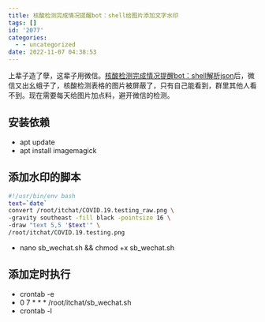 ```yaml
---
title: 核酸检测完成情况提醒bot：shell给图片添加文字水印
tags: []
id: '2077'
categories:
  - - uncategorized
date: 2022-11-07 04:38:53
---
```


上辈子造了孽，这辈子用微信。[核酸检测完成情况提醒bot：shell解析json](https://occdn.limour.top/2415.html)后，微信又出幺蛾子了，核酸检测表格的图片被屏蔽了，只有自己能看到，群里其他人看不到。现在需要每天给图片加点料，避开微信的检测。

## 安装依赖

*   apt update
*   apt install imagemagick

## 添加水印的脚本

```bash
#!/usr/bin/env bash
text=`date`
convert /root/itchat/COVID.19.testing_raw.png \
-gravity southeast -fill black -pointsize 16 \
-draw "text 5,5 '$text'" \
/root/itchat/COVID.19.testing.png
```

*   nano sb\_wechat.sh && chmod +x sb\_wechat.sh

## 添加定时执行

*   crontab -e
*   0 7 \* \* \* /root/itchat/sb\_wechat.sh
*   crontab -l